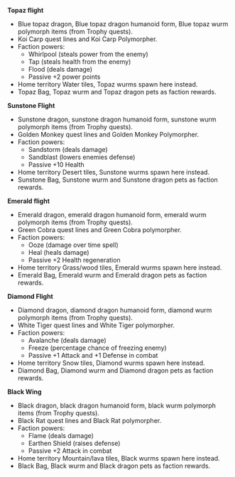 **Topaz flight**

*   Blue topaz dragon, Blue topaz dragon humanoid form, Blue topaz wurm polymorph items (from Trophy quests).
*   Koi Carp quest lines and Koi Carp Polymorpher.
*   Faction powers:
    *   Whirlpool (steals power from the enemy)
    *   Tap (steals health from the enemy)
    *   Flood (deals damage)
    *   Passive +2 power points
*   Home territory Water tiles, Topaz wurms spawn here instead.
*   Topaz Bag, Topaz wurm and Topaz dragon pets as faction rewards.

**Sunstone Flight**

*   Sunstone dragon, sunstone dragon humanoid form, sunstone wurm polymorph items (from Trophy quests).
*   Golden Monkey quest lines and Golden Monkey Polymorpher.
*   Faction powers:
    *   Sandstorm (deals damage)
    *   Sandblast (lowers enemies defense)
    *   Passive +10 Health
*   Home territory Desert tiles, Sunstone wurms spawn here instead.
*   Sunstone Bag, Sunstone wurm and Sunstone dragon pets as faction rewards.

**Emerald flight**

*   Emerald dragon, emerald dragon humanoid form, emerald wurm polymorph items (from Trophy quests).
*   Green Cobra quest lines and Green Cobra polymorpher.
*   Faction powers:
    *   Ooze (damage over time spell)
    *   Heal (heals damage)
    *   Passive +2 Health regeneration
*   Home territory Grass/wood tiles, Emerald wurms spawn here instead.
*   Emerald Bag, Emerald wurm and Emerald dragon pets as faction rewards.

**Diamond Flight**

*   Diamond dragon, diamond dragon humanoid form, diamond wurm polymorph items (from Trophy quests).
*   White Tiger quest lines and White Tiger polymorpher.
*   Faction powers:
    *   Avalanche (deals damage)
    *   Freeze (percentage chance of freezing enemy)
    *   Passive +1 Attack and +1 Defense in combat
*   Home territory Snow tiles, Diamond wurms spawn here instead.
*   Diamond Bag, Diamond wurm and Diamond dragon pets as faction rewards.

**Black Wing**

*   Black dragon, black dragon humanoid form, black wurm polymorph items (from Trophy quests).
*   Black Rat quest lines and Black Rat polymorpher.
*   Faction powers:
    *   Flame (deals damage)
    *   Earthen Shield (raises defense)
    *   Passive +2 Attack in combat
*   Home territory Mountain/lava tiles, Black wurms spawn here instead.
*   Black Bag, Black wurm and Black dragon pets as faction rewards.